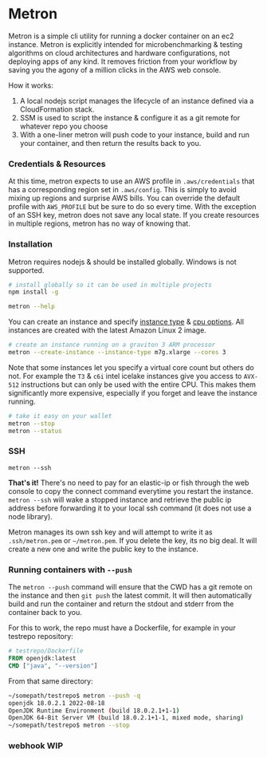 # Metron

Metron is a simple cli utility for running a docker container on an ec2 instance. Metron is explicitly intended for microbenchmarking & testing algorithms on cloud architectures and hardware configurations, not deploying apps of any kind. It removes friction from your workflow by saving you the agony of a million clicks in the AWS web console.

How it works:

1. A local nodejs script manages the lifecycle of an instance defined via a CloudFormation stack.
2. SSM is used to script the instance & configure it as a git remote for whatever repo you choose
3. With a one-liner metron will push code to your instance, build and run your container, and then return the results back to you.

### Credentials & Resources

At this time, metron expects to use an AWS profile in `.aws/credentials` that has a corresponding region set in `.aws/config`. This is simply to avoid mixing up regions and surprise AWS bills. You can override the default profile with `AWS_PROFILE` but be sure to do so every time. With the exception of an SSH key, metron does not save any local state. If you create resources in multiple regions, metron has no way of knowing that.

### Installation
Metron requires nodejs & should be installed globally. Windows is not supported.

```sh
# install globally so it can be used in multiple projects
npm install -g

metron --help
```

You can create an instance and specify [instance type](https://aws.amazon.com/ec2/instance-types/) & [cpu options](https://docs.aws.amazon.com/AWSEC2/latest/UserGuide/cpu-options-supported-instances-values.html). All instances are created with the latest Amazon Linux 2 image.

```sh
# create an instance running on a graviton 3 ARM processor
metron --create-instance --instance-type m7g.xlarge --cores 3
```

Note that some instances let you specify a virtual core count but others do not. For example the `T3` & `c6i` intel icelake instances give you access to `AVX-512` instructions but can only be used with the entire CPU. This makes them significantly more expensive, especially if you forget and leave the instance running.

```sh
# take it easy on your wallet
metron --stop
metron --status
```
### SSH

```
metron --ssh
```
__That's it!__ There's no need to pay for an elastic-ip or fish through the web console to copy the connect command everytime you restart the instance. `metron --ssh` will wake a stopped instance and retrieve the public ip address before forwarding it to your local ssh command (it does not use a node library).

Metron manages its own ssh key and will attempt to write it as `.ssh/metron.pem` or `~/metron.pem`. If you delete the key, its no big deal. It will create a new one and write the public key to the instance.

### Running containers with `--push`

The `metron --push` command will ensure that the CWD has a git remote on the instance and then `git push` the latest commit. It will then automatically build and run the container and return the stdout and stderr from the container back to you.

For this to work, the repo must have a Dockerfile, for example in your testrepo repository:

```Dockerfile
# testrepo/Dockerfile
FROM openjdk:latest
CMD ["java", "--version"]
```

From that same directory:

```sh
~/somepath/testrepo$ metron --push -q
openjdk 18.0.2.1 2022-08-18
OpenJDK Runtime Environment (build 18.0.2.1+1-1)
OpenJDK 64-Bit Server VM (build 18.0.2.1+1-1, mixed mode, sharing)
~/somepath/testrepo$ metron --stop
```

### webhook WIP




